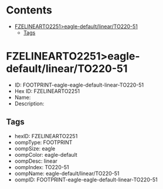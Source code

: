 



Contents
========

* [FZELINEARTO2251>eagle-default/linear/TO220-51](#fzelinearto2251eagle-defaultlinearto220-51)
	* [Tags](#tags)

# FZELINEARTO2251>eagle-default/linear/TO220-51

- ID: FOOTPRINT-eagle-eagle-default-linear-TO220-51
- Hex ID: FZELINEARTO2251
- Name: 
- Description: 

## Tags

- hexID: FZELINEARTO2251
- oompType: FOOTPRINT
- oompSize: eagle
- oompColor: eagle-default
- oompDesc: linear
- oompIndex: TO220-51
- oompName: eagle-default/linear/TO220-51
- oompID: FOOTPRINT-eagle-eagle-default-linear-TO220-51
